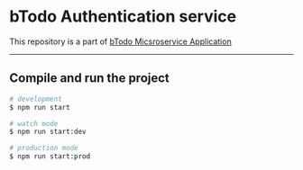 # bTodo Authentication service

This repository is a part of [bTodo Micsroservice Application](https://github.com/Babyze/btodo-main)

---

## Compile and run the project

```bash
# development
$ npm run start

# watch mode
$ npm run start:dev

# production mode
$ npm run start:prod
```
